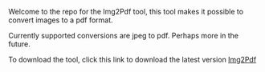 Welcome to the repo for the Img2Pdf tool, this tool makes it possible to convert images to a pdf format. 

Currently supported conversions are jpeg to pdf. Perhaps more in the future.


To download the tool, click this link to download the latest version [Img2Pdf](https://github.com/codey07/Img2Pdf/releases/download/Img2PDFv1.0/Img2PDF.exe)
